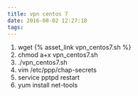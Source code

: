 ```yaml
---
title: vpn centos 7
date: 2016-08-02 12:27:18
tags:
---
```


1. wget {% asset_link vpn_centos7.sh %}
2. chmod a+x vpn_centos7.sh
3. ./vpn_centos7.sh
4. vim /etc/ppp/chap-secrets
5. service pptpd restart
6. yum install net-tools